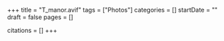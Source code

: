 +++
title = "T_manor.avif"
tags = ["Photos"]
categories = []
startDate = ""
draft = false
pages = []

citations = []
+++
